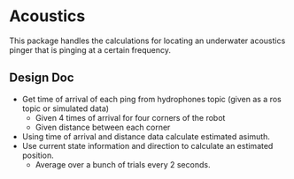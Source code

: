 # Acoustics

This package handles the calculations for locating an underwater acoustics pinger that is pinging at a certain frequency.

## Design Doc

- Get time of arrival of each ping from hydrophones topic (given as a ros topic or simulated data)
    - Given 4 times of arrival for four corners of the robot
    - Given distance between each corner
- Using time of arrival and distance data calculate estimated asimuth.
- Use current state information and direction to calculate an estimated position.
    - Average over a bunch of trials every 2 seconds.